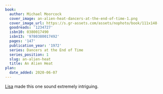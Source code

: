 ```yaml
---
book:
  author: Michael Moorcock
  cover_image: an-alien-heat-dancers-at-the-end-of-time-1.png
  cover_image_url: https://s.gr-assets.com/assets/nophoto/book/111x148-bcc042a9c91a29c1d680899eff700a03.png
  goodreads: '1234727'
  isbn10: 0380017490
  isbn13: '9780380017492'
  pages: '147'
  publication_year: '1972'
  series: Dancers at the End of Time
  series_position: 1
  slug: an-alien-heat
  title: An Alien Heat
plan:
  date_added: 2020-06-07
---
```


[Lisa](https://notebook.lisamcnulty.co.uk/2020/05/31/may-reading/) made this one sound extremely intriguing.
